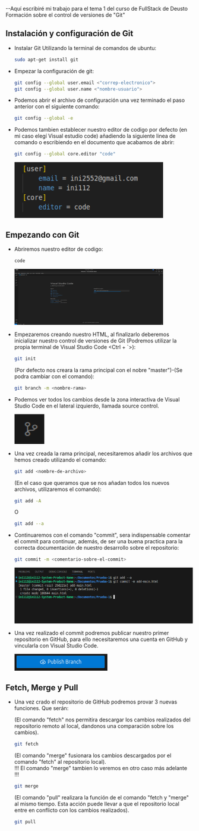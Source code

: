 --Aquí escribiré mi trabajo para el tema 1 del curso de FullStack de Deusto Formación sobre el control de versiones de "Git"

## Instalación y configuración de Git

  * Instalar Git Utilizando la terminal de comandos de ubuntu:

    ```sh
    sudo apt-get install git
    ```
  * Empezar la configuración de git:

    ```sh
    git config --global user.email <"correp-electronico">
    git config --global user.name <"nombre-usuario">
    ```
  * Podemos abrir el archivo de configuración una vez terminado el paso anterior con el siguiente comando:

    ```sh
    git config --global -e
    ```
  * Podemos tambien establecer nuestro editor de codigo por defecto (en mi caso elegí Visual estudio code) añadiendo la siguiente linea de comando o escribiendo en el documento que acabamos de abrir:

    ```sh
    git config --global core.editor "code"
    ```
       <img src="/Screenshots/Git Config.png" width="400" height="150">

## Empezando con Git

  * Abriremos nuestro editor de codigo:

    ```sh
    code
    ```
       <img src="/Screenshots/Main Visual Studio Code.png" width="400" height="150">
 * Empezaremos creando nuestro HTML, al finalizarlo deberemos inicializar nuestro control de versiones de Git (Podremos utilizar la propia terminal de Visual Studio Code <Ctrl + `>):

   ```sh
   git init
    ```
   (Por defecto nos creara la rama principal con el nobre "master")-(Se podra cambiar con el comando):

   ```sh
   git branch -m <nombre-rama>
   ```

 * Podemos ver todos los cambios desde la zona interactiva de Visual Studio Code en el lateral izquierdo, llamada source control.

      <img src="/Screenshots/Source control Visual Studio Code.png" width="80" height="80">
   
 * Una vez creada la rama principal, necesitaremos añadir los archivos que hemos creado utilizando el comando:

   ```sh
   git add <nombre-de-archivo>
   ```
   (En el caso que queramos que se nos añadan todos los nuevos archivos, utilizaremos el comando):

   ```sh
   git add -A
   ```
   O
   ```sh
   git add --a
   ```
 * Continuaremos con el comando "commit", sera indispensable comentar el commit para continuar, además, de ser una buena practica para la correcta documentación de nuestro desarrollo sobre el repositorio:

   ```sh
   git commit -m <comentario-sobre-el-commit>
   ```
    <img src="/Screenshots/First git add and commit.png" width="649" height="150">
  * Una vez realizado el commit podremos publicar nuestro primer repositorio en GitHub, para ello necesitaremos una cuenta en GitHub y vincularla con Visual Studio Code.

       <img src="/Screenshots/Publish Visual Studio Code.png" width="250" height="45">

## Fetch, Merge y Pull

  * Una vez crado el repositorio de GitHub podremos provar 3 nuevas funciones. Que serán:

    (El comando "fetch" nos permitira descargar los cambios realizados del repositorio remoto al local, dandonos una comparación sobre los cambios).
    ```sh
    git fetch
    ```
    (El comando "merge" fusionara los cambios descargados por el comando "fetch" al repositorio local).<br>
    !!! El comando "merge" tambien lo veremos en otro caso más adelante !!!
    ```sh
    git merge
    ```
    (El comando "pull" realizara la función de el comando "fetch y "merge" al mismo tiempo. Esta acción puede llevar a que el repositorio local entre en conflicto con los cambios realizados).
    ```sh
    git pull
    ```
